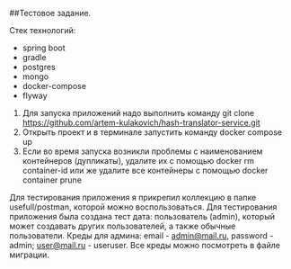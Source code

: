 ##Тестовое задание.

Стек технологий:

- spring boot
- gradle
- postgres
- mongo
- docker-compose
- flyway

1) Для запуска приложений надо выполнить команду git clone https://github.com/artem-kulakovich/hash-translator-service.git
2) Открыть проект и в терминале запустить команду docker compose up
3) Если во время запуска возникли проблемы с наименованием контейнеров (дупликаты), удалите их с помощью docker rm container-id или же удалите все контейнеры с помощью docker container prune

Для тестирования приложения я прикрепил коллекцию в папке usefull/postman, которой можно воспользоваться.
Для тестирования приложения была создана тест дата: пользователь (admin), который может создавать других пользователей, а также обычные пользователи.
Креды для админа: email - admin@mail.ru, password - admin; user@mail.ru - useruser. Все креды можно посмотреть в файле миграции.

